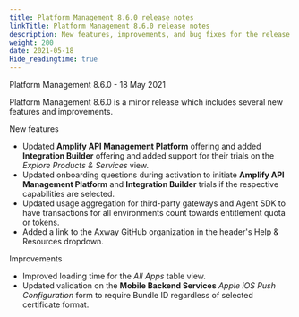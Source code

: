 ```yaml
---
title: Platform Management 8.6.0 release notes
linkTitle: Platform Management 8.6.0 release notes
description: New features, improvements, and bug fixes for the release.
weight: 200
date: 2021-05-18
Hide_readingtime: true
---
```


Platform Management 8.6.0 - 18 May 2021

Platform Management 8.6.0 is a minor release which includes several new features and improvements.

New features

* Updated **Amplify API Management Platform** offering and added **Integration Builder** offering and added support for their trials on the _Explore Products & Services_ view.
* Updated onboarding questions during activation to initiate **Amplify API Management Platform** and **Integration Builder** trials if the respective capabilities are selected.
* Updated usage aggregation for third-party gateways and Agent SDK to have transactions for all environments count towards entitlement quota or tokens.
* Added a link to the Axway GitHub organization in the header's Help & Resources dropdown.

Improvements

* Improved loading time for the _All Apps_ table view.
* Updated validation on the **Mobile Backend Services** _Apple iOS Push Configuration_ form to require Bundle ID regardless of selected certificate format.
